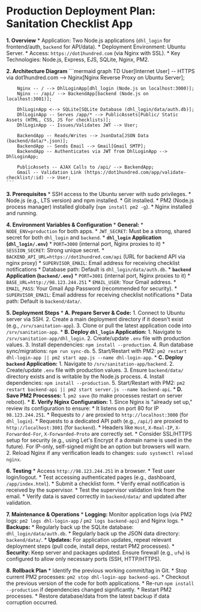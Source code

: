 # Production Deployment Plan: Sanitation Checklist App

**1. Overview**
    *   Application: Two Node.js applications (`dhl_login` for frontend/auth, `backend` for API/data).
    *   Deployment Environment: Ubuntu Server.
    *   Access: `https://dot1hundred.com` (via Nginx with SSL).
    *   Key Technologies: Node.js, Express, EJS, SQLite, Nginx, PM2.

**2. Architecture Diagram**
    ```mermaid
    graph TD
        User[Internet User] -- HTTPS via dot1hundred.com --> Nginx[Nginx Reverse Proxy on Ubuntu Server];

        Nginx -- / --> DhlLoginApp[dhl_login (Node.js on localhost:3000)];
        Nginx -- /api/ --> BackendApp[backend (Node.js on localhost:3001)];

        DhlLoginApp <--> SQLite[SQLite Database (dhl_login/data/auth.db)];
        DhlLoginApp -- Serves /app/* --> PublicAssets[Public/ Static Assets (HTML, CSS, JS for checklists)];
        DhlLoginApp -- Issues/Validates JWT --> User;

        BackendApp -- Reads/Writes --> JsonData[JSON Data (backend/data/*.json)];
        BackendApp -- Sends Email --> Gmail[Gmail SMTP];
        BackendApp -- Authenticates via JWT from DhlLoginApp --> DhlLoginApp;

        PublicAssets -- AJAX Calls to /api/ --> BackendApp;
        Gmail -- Validation Link (https://dot1hundred.com/app/validate-checklist/:id) --> User;
    ```

**3. Prerequisites**
    *   SSH access to the Ubuntu server with sudo privileges.
    *   Node.js (e.g., LTS version) and npm installed.
    *   Git installed.
    *   PM2 (Node.js process manager) installed globally (`npm install pm2 -g`).
    *   Nginx installed and running.

**4. Environment Variables & Configuration**
    *   **General:**
        *   `NODE_ENV=production` for both apps.
        *   `JWT_SECRET`: Must be a strong, shared secret for both `dhl_login` and `backend`.
    *   **`dhl_login` Application (`dhl_login/.env`)**
        *   `PORT=3000` (internal port, Nginx proxies to it)
        *   `SESSION_SECRET`: Strong unique secret.
        *   `BACKEND_API_URL=https://dot1hundred.com/api` (URL for backend API via nginx proxy)
        *   `SUPERVISOR_EMAIL`: Email address for receiving checklist notifications
        *   Database path: Default is `dhl_login/data/auth.db`.
    *   **`backend` Application (`backend/.env`)**
        *   `PORT=3001` (internal port, Nginx proxies to it)
        *   `BASE_URL=http://98.123.244.251`
        *   `EMAIL_USER`: Your Gmail address.
        *   `EMAIL_PASS`: Your Gmail App Password (recommended for security).
        *   `SUPERVISOR_EMAIL`: Email address for receiving checklist notifications
        *   Data path: Default is `backend/data/`.

**5. Deployment Steps**
    *   **A. Prepare Server & Code:**
        1.  Connect to Ubuntu server via SSH.
        2.  Create a main deployment directory if it doesn't exist (e.g., `/srv/sanitation-app`).
        3.  Clone or pull the latest application code into `/srv/sanitation-app`.
    *   **B. Deploy `dhl_login` Application:**
        1.  Navigate to `/srv/sanitation-app/dhl_login`.
        2.  Create/update `.env` file with production values.
        3.  Install dependencies: `npm install --production`.
        4.  Run database sync/migrations: `npm run sync-db`.
        5.  Start/Restart with PM2: `pm2 restart dhl-login-app || pm2 start app.js --name dhl-login-app`.
    *   **C. Deploy `backend` Application:**
        1.  Navigate to `/srv/sanitation-app/backend`.
        2.  Create/update `.env` file with production values.
        3.  Ensure `backend/data/` directory exists and is writable by the Node.js process.
        4.  Install dependencies: `npm install --production`.
        5.  Start/Restart with PM2: `pm2 restart backend-api || pm2 start server.js --name backend-api`.
    *   **D. Save PM2 Processes:**
        1.  `pm2 save` (to make processes restart on server reboot).
    *   **E. Verify Nginx Configuration:**
        1.  Since Nginx is "already set up," review its configuration to ensure:
            *   It listens on port 80 for IP `98.123.244.251`.
            *   Requests to `/` are proxied to `http://localhost:3000` (for `dhl_login`).
            *   Requests to a dedicated API path (e.g., `/api/`) are proxied to `http://localhost:3001` (for `backend`).
            *   Headers like `Host`, `X-Real-IP`, `X-Forwarded-For`, `X-Forwarded-Proto` are correctly set.
            *   Consider SSL/HTTPS setup for security (e.g., using Let's Encrypt if a domain name is used in the future). For IP-only, self-signed might be an option but browsers will warn.
        2.  Reload Nginx if any verification leads to changes: `sudo systemctl reload nginx`.

**6. Testing**
    *   Access `http://98.123.244.251` in a browser.
    *   Test user login/logout.
    *   Test accessing authenticated pages (e.g., dashboard, `/app/index.html`).
    *   Submit a checklist form.
    *   Verify email notification is received by the supervisor.
    *   Test the supervisor validation link from the email.
    *   Verify data is saved correctly in `backend/data/` and updated after validation.

**7. Maintenance & Operations**
    *   **Logging:** Monitor application logs (via PM2 logs: `pm2 logs dhl-login-app` / `pm2 logs backend-api`) and Nginx logs.
    *   **Backups:**
        *   Regularly back up the SQLite database: `dhl_login/data/auth.db`.
        *   Regularly back up the JSON data directory: `backend/data/`.
    *   **Updates:** For application updates, repeat relevant deployment steps (pull code, install deps, restart PM2 processes).
    *   **Security:** Keep server and packages updated. Ensure firewall (e.g., `ufw`) is configured to allow only necessary ports (SSH, HTTP/HTTPS).

**8. Rollback Plan**
    *   Identify the previous working commit/tag in Git.
    *   Stop current PM2 processes: `pm2 stop dhl-login-app backend-api`.
    *   Checkout the previous version of the code for both applications.
    *   Re-run `npm install --production` if dependencies changed significantly.
    *   Restart PM2 processes.
    *   Restore database/data from the latest backup if data corruption occurred.